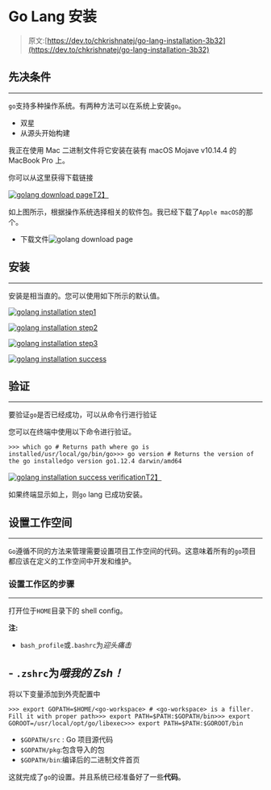 # Go Lang 安装

> 原文:[https://dev.to/chkrishnatej/go-lang-installation-3b32](https://dev.to/chkrishnatej/go-lang-installation-3b32)

## [](#prerequisutes)先决条件

* * *

`go`支持多种操作系统。有两种方法可以在系统上安装`go`。

*   双星
*   从源头开始构建

我正在使用 Mac 二进制文件将它安装在装有 macOS Mojave v10.14.4 的 MacBook Pro 上。

你可以从这里获得下载链接

[![golang download page](../Images/527dbae6546e8baf2669da413fe46100.png)T2】](https://res.cloudinary.com/practicaldev/image/fetch/s--dGvHFc4R--/c_limit%2Cf_auto%2Cfl_progressive%2Cq_auto%2Cw_880/https://chkrishnatej.com/images/golang/download_page.png)

如上图所示，根据操作系统选择相关的软件包。我已经下载了`Apple macOS`的那个。

*   下载文件![golang download page](../Images/30e79d21cd00773e2f9cfb0ad9a266d2.png)

## [](#installation)安装

* * *

安装是相当直的。您可以使用如下所示的默认值。

[![golang installation step1](../Images/31986f4ef1652471297f514f42ca810d.png)](https://res.cloudinary.com/practicaldev/image/fetch/s--IXxHR8fs--/c_limit%2Cf_auto%2Cfl_progressive%2Cq_auto%2Cw_880/https://chkrishnatej.com/images/golang/installation_step_1.png)

[![golang installation step2](../Images/850339b289a67b918ae7e9bac4880de9.png)](https://res.cloudinary.com/practicaldev/image/fetch/s--E0xNTgj8--/c_limit%2Cf_auto%2Cfl_progressive%2Cq_auto%2Cw_880/https://chkrishnatej.com/images/golang/installation_step_2.png)

[![golang installation step3](../Images/09a85f5fbc0e1b7d73dcfd674be46022.png)](https://res.cloudinary.com/practicaldev/image/fetch/s--oIUjOph_--/c_limit%2Cf_auto%2Cfl_progressive%2Cq_auto%2Cw_880/https://chkrishnatej.com/images/golang/installation_step_3.png)

[![golang installation success](../Images/b7ac98dfcc20cfff48050deafe6fbcbc.png)](https://res.cloudinary.com/practicaldev/image/fetch/s--Qn5KB8EX--/c_limit%2Cf_auto%2Cfl_progressive%2Cq_auto%2Cw_880/https://chkrishnatej.com/images/golang/installation_success.png)

## [](#verification)验证

* * *

要验证`go`是否已经成功，可以从命令行进行验证

您可以在终端中使用以下命令进行验证。

```
>>> which go # Returns path where go is installed/usr/local/go/bin/go>>> go version # Returns the version of the go installedgo version go1.12.4 darwin/amd64 
```

[![golang installation success verification](../Images/30bb6c22381c46d14c7bbb4168585113.png)T2】](https://res.cloudinary.com/practicaldev/image/fetch/s--0RoALpPT--/c_limit%2Cf_auto%2Cfl_progressive%2Cq_auto%2Cw_880/https://chkrishnatej.com/images/golang/verify_installation.png)

如果终端显示如上，则`go` lang 已成功安装。

## [](#setting-up-workspace)设置工作空间

* * *

`Go`遵循不同的方法来管理需要设置项目工作空间的代码。这意味着所有的`go`项目都应该在定义的工作空间中开发和维护。

### [](#steps-to-setup-the-workspace)设置工作区的步骤

* * *

打开位于`HOME`目录下的 shell config。

**注:**

*   `bash_profile`或`.bashrc`为*迎头痛击*

## [](#-raw-zshrc-endraw-for-oh-my-zsh)- `.zshrc`为*哦我的 Zsh！*

将以下变量添加到外壳配置中

```
>>> export GOPATH=$HOME/<go-workspace> # <go-workspace> is a filler. Fill it with proper path>>> export PATH=$PATH:$GOPATH/bin>>> export GOROOT=/usr/local/opt/go/libexec>>> export PATH=$PATH:$GOROOT/bin 
```

*   `$GOPATH/src` : Go 项目源代码
*   `$GOPATH/pkg`:包含导入的包
*   `$GOPATH/bin`:编译后的二进制文件首页

这就完成了`go`的设置。并且系统已经准备好了一些**代码**。